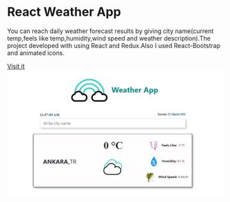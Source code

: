 # React Weather App
You can reach daily weather forecast results by giving city name(current temp,feels like temp,humidity,wind speed and weather description).The project developed with using React and Redux.Also I used React-Bootstrap and animated icons.

[Visit it](https://yolgan67.github.io/weather-app)
![Screenshot](./public/Weather-App%20screenshot.png)